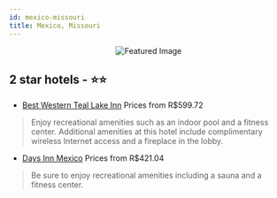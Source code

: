 ```yaml
---
id: mexico-missouri
title: Mexico, Missouri
---
```


<center><img src="https://i.travelapi.com/hotels/1000000/70000/67500/67443/50c6692f_z.jpg" alt="Featured Image" /></center>


##  2 star hotels - ⭐️⭐️

-    [Best Western Teal Lake Inn](https://us.hurb.com/hotels/mexico/best-western-teal-lake-inn-JNP-JP055559?cmp=18055) Prices from R$599.72
   > Enjoy recreational amenities such as an indoor pool and a fitness center. Additional amenities at this hotel include complimentary wireless Internet access and a fireplace in the lobby.
-    [Days Inn Mexico](https://us.hurb.com/hotels/mexico/days-inn-mexico-JNP-JP079339?cmp=18055) Prices from R$421.04
   > Be sure to enjoy recreational amenities including a sauna and a fitness center.
